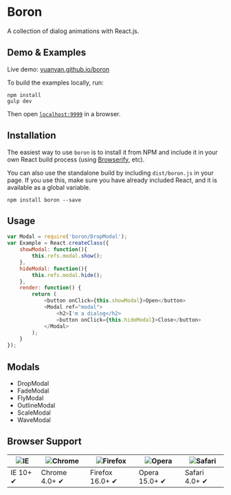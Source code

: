 Boron
=====

A collection of dialog animations with React.js.

## Demo & Examples

Live demo: [yuanyan.github.io/boron](http://yuanyan.github.io/boron/)

To build the examples locally, run:

```
npm install
gulp dev
```

Then open [`localhost:9999`](http://localhost:9999) in a browser.

## Installation

The easiest way to use `boron` is to install it from NPM and include it in your own React build process (using [Browserify](http://browserify.org), etc).

You can also use the standalone build by including `dist/boron.js` in your page. If you use this, make sure you have already included React, and it is available as a global variable.

```
npm install boron --save
```

## Usage

``` javascript
var Modal = require('boron/DropModal');
var Example = React.createClass({
    showModal: function(){
        this.refs.modal.show();
    },
    hideModal: function(){
        this.refs.modal.hide();
    },
    render: function() {
        return (
            <button onClick={this.showModal}>Open</button>
            <Modal ref="modal">
                <h2>I'm a dialog</h2>
                <button onClick={this.hideModal}>Close</button>
            </Modal>
        );
    }
});
```


## Modals

* DropModal
* FadeModal
* FlyModal
* OutlineModal
* ScaleModal
* WaveModal

## Browser Support

![IE](https://raw.github.com/alrra/browser-logos/master/internet-explorer/internet-explorer_48x48.png) | ![Chrome](https://raw.github.com/alrra/browser-logos/master/chrome/chrome_48x48.png) | ![Firefox](https://raw.github.com/alrra/browser-logos/master/firefox/firefox_48x48.png) | ![Opera](https://raw.github.com/alrra/browser-logos/master/opera/opera_48x48.png) | ![Safari](https://raw.github.com/alrra/browser-logos/master/safari/safari_48x48.png)
--- | --- | --- | --- | --- |
IE 10+ ✔ | Chrome 4.0+ ✔ | Firefox 16.0+ ✔ | Opera 15.0+ ✔ | Safari 4.0+ ✔ |
